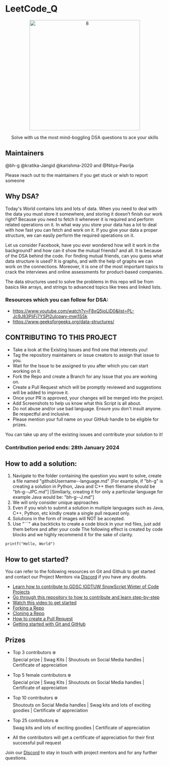 # LeetCode_Q

<p align="center">
  <img src= "https://github.com/bh-g/LeetCode_Q/assets/95757762/797853a4-482e-4bd2-871a-f9b52ef266c8.jpg" alt="8" width="350"/>
</p>

<p align="center">
  Solve with us the most mind-boggling DSA questions to ace your skills
</p>

## Maintainers
@bh-g @kratika-Jangid @karishma-2020 and @Nitya-Pasrija 

Please reach out to the maintainers if you get stuck or wish to report someone

## Why DSA?
Today's World contains lots and lots of data. When you need to deal with the data you must store it somewhere, and storing it doesn’t finish our work right? Because you need to fetch it whenever it is required and perform related operations on it. In what way you store your data has a lot to deal with how fast you can fetch and work on it. If you give your data a proper structure, we can easily perform the required operations on it.

Let us consider Facebook, have you ever wondered how will it work in the background? and how can it show the mutual friends? and all. It is because of the DSA behind the code. For finding mutual friends, can you guess what data structure is used? It is graphs, and with the help of graphs we can work on the connections.
Moreover, it is one of the most important topics to crack the interviews and online assessments for product-based companies.

The data structures used to solve the problems in this repo will be from basics like arrays, and strings to advanced topics like trees and linked lists.

### Resources which you can follow for DSA:
- https://www.youtube.com/watch?v=F8xQ5joLlD0&list=PL-Jc9J83PIiFj7YSPl2ulcpwy-mwj1SSk
- https://www.geeksforgeeks.org/data-structures/


## CONTRIBUTING TO THIS PROJECT

- Take a look at the Existing Issues and find one that interests you!
- Tag the repository maintainers or issue creators to assign that issue to you.
- Wait for the Issue to be assigned to you after which you can start working on it.
- Fork the Repo and create a Branch for any Issue that you are working on.
- Create a Pull Request which will be promptly reviewed and suggestions will be added to improve it.
- Once your PR is approved, your changes will be merged into the project. 
- Add Screenshots to help us know what this Script is all about.
- Do not abuse and/or use bad language. Ensure you don't insult anyone. Be respectful and inclusive.
- Please mention your full name on your GitHub handle to be eligible for prizes.


You can take up any of the existing issues and contribute your solution to it!<br/> 
### Contribution period ends: 28th January 2024

## How to add a solution:

1. Navigate to the folder containing the question you want to solve, create a file named "githubUsername--language.md" 
[For example, if "bh-g" is creating a solution in Python, Java and C++ then filename should be "bh-g--JPC.md"]
[Similiarly, creating it for only a particular language for example Java would be: "bh-g--J.md"]
2. We will only consider unique approaches 
3. Even if you wish to submit a solution in multiple languages such as Java, C++, Python, etc kindly create a single pull request only.
4. Solutions in the form of images will NOT be accepted.
5. Use "```" aka backticks to create a code block in your md files, just add them before and after your code 
The following effect is created by code blocks and we highly recommend it for the sake of clarity. 

```
printf("Hello, World")
```


## How to get started?

You can refer to the following resources on Git and Github to get started and contact our Project Mentors via [Discord](https://discord.gg/Yq2BvzEy) if you have any doubts.

- [Learn how to contribute to GDSC IGDTUW SnowScript Winter of Code Projects](https://youtu.be/cCASz-yxWkQ?si=ukvGyPN0NQCYpxd8)
- [Go through this repository to how to contribute and learn step-by-step](https://github.com/firstcontributions/first-contributions)
- [Watch this video to get started](https://youtu.be/SL5KKdmvJ1U)
- [Forking a Repo](https://help.github.com/en/github/getting-started-with-github/fork-a-repo)
- [Cloning a Repo](https://help.github.com/en/desktop/contributing-to-projects/creating-a-pull-request)
- [How to create a Pull Request](https://opensource.com/article/19/7/create-pull-request-github)
- [Getting started with Git and GitHub](https://towardsdatascience.com/getting-started-with-git-and-github-6fcd0f2d4ac6)



## Prizes 
- Top 3 contributors ❄️ <br/> 
Special prize | Swag Kits | Shoutouts on Social Media handles | Certificate of appreciation

- Top 5 female contributors ❄️ <br/>
Special prize | Swag Kits | Shoutouts on Social Media handles | Certificate of appreciation

- Top 10 contributors ❄️ <br/>
Shoutouts on Social Media handles | Swag kits and lots of exciting goodies | Certificate of appreciation

- Top 25 contributors ❄️ <br/>
Swag kits and lots of exciting goodies | Certificate of appreciation

- All the contributors will get a certificate of appreciation for their first successful pull request


Join our [Discord](https://discord.gg/Yq2BvzEy) to stay in touch with project mentors and for any further questions. 

